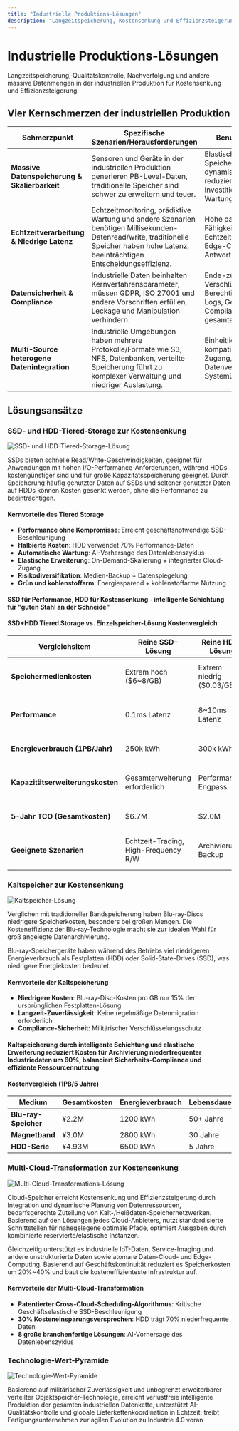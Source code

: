 ```yaml
---
title: "Industrielle Produktions-Lösungen"
description: "Langzeitspeicherung, Kostensenkung und Effizienzsteigerung für massive Datenmengen in der industriellen Produktion"
---
```


# Industrielle Produktions-Lösungen

Langzeitspeicherung, Qualitätskontrolle, Nachverfolgung und andere massive Datenmengen in der industriellen Produktion für Kostensenkung und Effizienzsteigerung

## Vier Kernschmerzen der industriellen Produktion

| Schmerzpunkt | Spezifische Szenarien/Herausforderungen | Benutzeranforderungen |
|--------------|----------------------------------------|----------------------|
| **Massive Datenspeicherung & Skalierbarkeit** | Sensoren und Geräte in der industriellen Produktion generieren PB-Level-Daten, traditionelle Speicher sind schwer zu erweitern und teuer. | Elastische Speicherkapazitätserweiterung, dynamisches Wachstum, reduzierte Hardware-Investitionen und Wartungskosten. |
| **Echtzeitverarbeitung & Niedrige Latenz** | Echtzeitmonitoring, prädiktive Wartung und andere Szenarien benötigen Millisekunden-Datenread/write, traditionelle Speicher haben hohe Latenz, beeinträchtigen Entscheidungseffizienz. | Hohe parallele Read/Write-Fähigkeit, Unterstützung für Echtzeit-Datenanalyse und Edge-Computing, verkürzte Antwortzeiten. |
| **Datensicherheit & Compliance** | Industrielle Daten beinhalten Kernverfahrensparameter, müssen GDPR, ISO 27001 und andere Vorschriften erfüllen, Leckage und Manipulation verhindern. | Ende-zu-Ende-Verschlüsselung, feingranulige Berechtigungskontrolle, Audit-Logs, Gewährleistung der Compliance über den gesamten Datenlebenszyklus. |
| **Multi-Source heterogene Datenintegration** | Industrielle Umgebungen haben mehrere Protokolle/Formate wie S3, NFS, Datenbanken, verteilte Speicherung führt zu komplexer Verwaltung und niedriger Auslastung. | Einheitliche Speicherplattform kompatibel mit Multi-Protokoll-Zugang, zentralisierte Datenverwaltung und nahtlose Systemübergreifende Aufrufe. |

## Lösungsansätze

### SSD- und HDD-Tiered-Storage zur Kostensenkung

![SSD- und HDD-Tiered-Storage-Lösung](./images/ssd-hdd-solution.png)

SSDs bieten schnelle Read/Write-Geschwindigkeiten, geeignet für Anwendungen mit hohen I/O-Performance-Anforderungen, während HDDs kostengünstiger sind und für große Kapazitätsspeicherung geeignet. Durch Speicherung häufig genutzter Daten auf SSDs und seltener genutzter Daten auf HDDs können Kosten gesenkt werden, ohne die Performance zu beeinträchtigen.

#### Kernvorteile des Tiered Storage

- **Performance ohne Kompromisse**: Erreicht geschäftsnotwendige SSD-Beschleunigung
- **Halbierte Kosten**: HDD verwendet 70% Performance-Daten
- **Automatische Wartung**: AI-Vorhersage des Datenlebenszyklus
- **Elastische Erweiterung**: On-Demand-Skalierung + integrierter Cloud-Zugang
- **Risikodiversifikation**: Medien-Backup + Datenspiegelung
- **Grün und kohlenstoffarm**: Energiesparend + kohlenstoffarme Nutzung

#### SSD für Performance, HDD für Kostensenkung - intelligente Schichtung für "guten Stahl an der Schneide"

#### SSD+HDD Tiered Storage vs. Einzelspeicher-Lösung Kostenvergleich

| Vergleichsitem | Reine SSD-Lösung | Reine HDD-Lösung | Tiered-Storage-Lösung |
|----------------|------------------|------------------|------------------------|
| **Speichermedienkosten** | Extrem hoch ($6~8/GB) | Extrem niedrig ($0.03/GB) | Hybridkosten (SSD speichert nur 20% heiße Daten) |
| **Performance** | 0.1ms Latenz | 8~10ms Latenz | Heiße Daten 0.15ms, kalte Daten nach Bedarf |
| **Energieverbrauch (1PB/Jahr)** | 250k kWh | 300k kWh | 120k kWh (SSD niedrig + HDD Ruhezustand) |
| **Kapazitätserweiterungskosten** | Gesamterweiterung erforderlich | Performance-Engpass | Schichtweise Erweiterung (z.B. nur HDD-Schicht) |
| **5-Jahr TCO (Gesamtkosten)** | $6.7M | $2.0M | $2.65M (60% Einsparung vs SSD) |
| **Geeignete Szenarien** | Echtzeit-Trading, High-Frequency R/W | Archivierung, Backup | 90% Enterprise-Hybrid-Workloads (DB/Dateidienste) |

### Kaltspeicher zur Kostensenkung

![Kaltspeicher-Lösung](./images/cold-backup-solution.png)

Verglichen mit traditioneller Bandspeicherung haben Blu-ray-Discs niedrigere Speicherkosten, besonders bei großen Mengen. Die Kosteneffizienz der Blu-ray-Technologie macht sie zur idealen Wahl für groß angelegte Datenarchivierung.

Blu-ray-Speichergeräte haben während des Betriebs viel niedrigeren Energieverbrauch als Festplatten (HDD) oder Solid-State-Drives (SSD), was niedrigere Energiekosten bedeutet.

#### Kernvorteile der Kaltspeicherung

- **Niedrigere Kosten**: Blu-ray-Disc-Kosten pro GB nur 15% der ursprünglichen Festplatten-Lösung
- **Langzeit-Zuverlässigkeit**: Keine regelmäßige Datenmigration erforderlich
- **Compliance-Sicherheit**: Militärischer Verschlüsselungsschutz

#### Kaltspeicherung durch intelligente Schichtung und elastische Erweiterung reduziert Kosten für Archivierung niederfrequenter Industriedaten um 60%, balanciert Sicherheits-Compliance und effiziente Ressourcennutzung

#### Kostenvergleich (1PB/5 Jahre)

| Medium | Gesamtkosten | Energieverbrauch | Lebensdauer |
|--------|--------------|------------------|-------------|
| **Blu-ray-Speicher** | ¥2.2M | 1200 kWh | 50+ Jahre |
| **Magnetband** | ¥3.0M | 2800 kWh | 30 Jahre |
| **HDD-Serie** | ¥4.93M | 6500 kWh | 5 Jahre |

### Multi-Cloud-Transformation zur Kostensenkung

![Multi-Cloud-Transformations-Lösung](./images/multi-cloud-solution.png)

Cloud-Speicher erreicht Kostensenkung und Effizienzsteigerung durch Integration und dynamische Planung von Datenressourcen, bedarfsgerechte Zuteilung von Kalt-/Heißdaten-Speichernetzwerken. Basierend auf den Lösungen jedes Cloud-Anbieters, nutzt standardisierte Schnittstellen für nahegelegene optimale Pfade, optimiert Ausgaben durch kombinierte reservierte/elastische Instanzen.

Gleichzeitig unterstützt es industrielle IoT-Daten, Service-Imaging und andere unstrukturierte Daten sowie atomare Daten-Cloud- und Edge-Computing. Basierend auf Geschäftskontinuität reduziert es Speicherkosten um 20%~40% und baut die kosteneffizienteste Infrastruktur auf.

#### Kernvorteile der Multi-Cloud-Transformation

- **Patentierter Cross-Cloud-Scheduling-Algorithmus**: Kritische Geschäftselastische SSD-Beschleunigung
- **30% Kosteneinsparungsversprechen**: HDD trägt 70% niederfrequente Daten
- **8 große branchenfertige Lösungen**: AI-Vorhersage des Datenlebenszyklus

### Technologie-Wert-Pyramide

![Technologie-Wert-Pyramide](./images/tech-value-pyramid.png)

Basierend auf militärischer Zuverlässigkeit und unbegrenzt erweiterbarer verteilter Objektspeicher-Technologie, erreicht verlustfreie intelligente Produktion der gesamten industriellen Datenkette, unterstützt AI-Qualitätskontrolle und globale Lieferkettenkoordination in Echtzeit, treibt Fertigungsunternehmen zur agilen Evolution zu Industrie 4.0 voran

